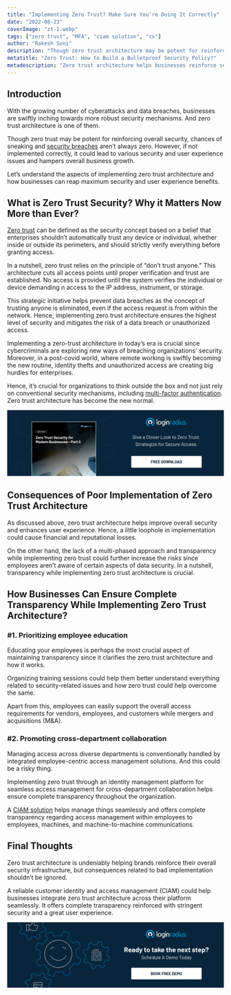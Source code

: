 ```yaml
---
title: "Implementing Zero Trust? Make Sure You're Doing It Correctly"
date: "2022-08-23"
coverImage: "zt-1.webp"
tags: ["zero trust", "MFA", "ciam solution", "cx"]
author: "Rakesh Soni" 
description: "Though zero trust architecture may be potent for reinforcing overall security, chances of sneaking and security breaches aren’t always zero. If not implemented correctly, zero trust could lead to various security and user experience issues and hampers overall business growth."
metatitle: "Zero Trust: How to Build a Bulletproof Security Policy?"
metadescription: "Zero trust architecture helps businesses reinforce security and enhance customer experience. Read on to know the correct implementation method."
---
```


## Introduction

With the growing number of cyberattacks and data breaches, businesses are swiftly inching towards more robust security mechanisms. And zero trust architecture is one of them. 

Though zero trust may be potent for reinforcing overall security, chances of sneaking and [security breaches](https://www.loginradius.com/blog/identity/how-to-handle-data-breaches/) aren’t always zero. However, if not implemented correctly, it could lead to various security and user experience issues and hampers overall business growth. 

Let’s understand the aspects of implementing zero trust architecture and how businesses can reap maximum security and user experience benefits. 


## What is Zero Trust Security? Why it Matters Now More than Ever? 

[Zero trust](https://www.loginradius.com/blog/identity/beginners-guide-zero-trust-security/) can be defined as the security concept based on a belief that enterprises shouldn’t automatically trust any device or individual, whether inside or outside its perimeters, and should strictly verify everything before granting access.

In a nutshell, zero trust relies on the principle of “don’t trust anyone.” This architecture cuts all access points until proper verification and trust are established. No access is provided until the system verifies the individual or device demanding n access to the IP address, instrument, or storage.

This strategic initiative helps prevent data breaches as the concept of trusting anyone is eliminated, even if the access request is from within the network. Hence, implementing zero trust architecture ensures the highest level of security and mitigates the risk of a data breach or unauthorized access.

Implementing a zero-trust architecture in today’s era is crucial since cybercriminals are exploring new ways of breaching organizations' security. Moreover, in a post-covid world, where remote working is swiftly becoming the new routine, identity thefts and unauthorized access are creating big hurdles for enterprises. 

Hence, it’s crucial for organizations to think outside the box and not just rely on conventional security mechanisms, including [multi-factor authentication](https://www.loginradius.com/multi-factor-authentication/). Zero trust architecture has become the new normal. 

[![WP-zero-trust-2](WP-zero-trust-2.webp)](https://www.loginradius.com/resource/zero-trust-security/)

## Consequences of Poor Implementation of Zero Trust Architecture

As discussed above, zero trust architecture helps improve overall security and enhances user experience. Hence, a little loophole in implementation could cause financial and reputational losses. 

On the other hand, the lack of a multi-phased approach and transparency while implementing zero trust could further increase the risks since employees aren’t aware of certain aspects of data security. In a nutshell, transparency while implementing zero trust architecture is crucial. 


## How Businesses Can Ensure Complete Transparency While Implementing Zero Trust Architecture?


### #1. Prioritizing employee education 

Educating your employees is perhaps the most crucial aspect of maintaining transparency since it clarifies the zero trust architecture and how it works. 

Organizing training sessions could help them better understand everything related to security-related issues and how zero trust could help overcome the same. 

Apart from this, employees can easily support the overall access requirements for vendors, employees, and customers while mergers and acquisitions (M&A). 

### #2. Promoting cross-department collaboration

Managing access across diverse departments is conventionally handled by integrated employee-centric access management solutions. And this could be a risky thing. 

Implementing zero trust through an identity management platform for seamless access management for cross-department collaboration helps ensure complete transparency throughout the organization. 

A [CIAM solution](https://www.loginradius.com/blog/identity/customer-identity-and-access-management/) helps manage things seamlessly and offers complete transparency regarding access management within employees to employees, machines, and machine-to-machine communications. 

## Final Thoughts

Zero trust architecture is undeniably helping brands reinforce their overall security infrastructure, but consequences related to bad implementation shouldn’t be ignored. 

A reliable customer identity and access management (CIAM) could help businesses integrate zero trust architecture across their platform seamlessly. It offers complete transparency reinforced with stringent security and a great user experience.  

[![book-a-demo-loginradius](../../assets/book-a-demo-loginradius.webp)](https://www.loginradius.com/contact-us?utm_source=blog&utm_medium=web&utm_campaign=zero-trust-bulletproof-security-policy)
